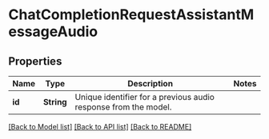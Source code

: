 # ChatCompletionRequestAssistantMessageAudio

## Properties

Name | Type | Description | Notes
------------ | ------------- | ------------- | -------------
**id** | **String** | Unique identifier for a previous audio response from the model.  | 

[[Back to Model list]](../README.md#documentation-for-models) [[Back to API list]](../README.md#documentation-for-api-endpoints) [[Back to README]](../README.md)


